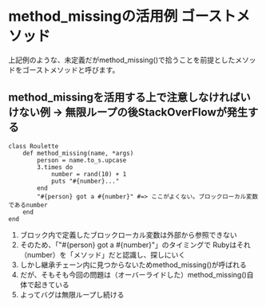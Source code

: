 # method_missingの活用例 ゴーストメソッド
上記例のような、未定義だがmethod_missing()で拾うことを前提としたメソッドをゴーストメソッドと呼びます。


## method_missingを活用する上で注意しなければいけない例 -> 無限ループの後StackOverFlowが発生する
```
class Roulette
    def method_missing(name, *args)
        person = name.to_s.upcase
        3.times do
            number = rand(10) + 1
            puts "#{number}..."
        end
        "#{person} got a #{number}" #=> ここがよくない。ブロックローカル変数であるnumber
    end
end
```
1. ブロック内で定義したブロックローカル変数は外部から参照できない
1. そのため、「"#{person} got a #{number}"」のタイミングで Rubyはそれ（number）を「メソッド」だと認識し、探しにいく
1. しかし継承チェーン内に見つからないためmethod_missing()が呼ばれる
1. だが、そもそも今回の問題は（オーバーライドした）method_missing()自体で起きている
1. よってバグは無限ループし続ける